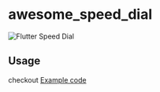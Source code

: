 # awesome_speed_dial


![Flutter Speed Dial](https://media.giphy.com/media/ZDtE3UNgNXFOh7Gs9z/giphy.gif)




## Usage

checkout [Example code](https://github.com/khalithartmann/awesome_speed_dial/tree/master/example)


